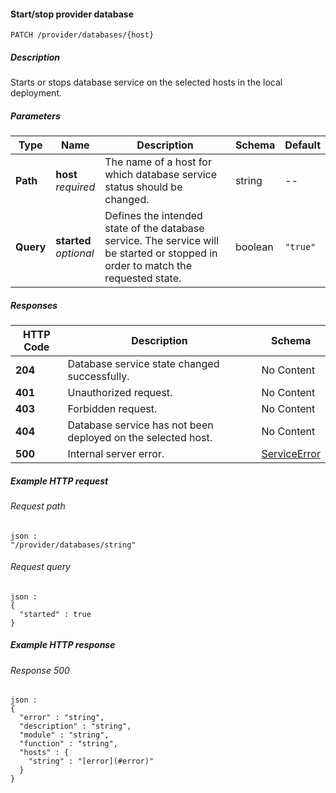 
<a name="patch_provider_databases_host"></a>
#### Start/stop provider database
```
PATCH /provider/databases/{host}
```


##### Description
Starts or stops database service on the selected hosts in the local deployment.


##### Parameters

|Type|Name|Description|Schema|Default|
|---|---|---|---|---|
|**Path**|**host**  <br>*required*|The name of a host for which database service status should be changed.|string|--|
|**Query**|**started**  <br>*optional*|Defines the intended state of the database service. The service will be started or stopped in order to match the requested state.|boolean|`"true"`|


##### Responses

|HTTP Code|Description|Schema|
|---|---|---|
|**204**|Database service state changed successfully.|No Content|
|**401**|Unauthorized request.|No Content|
|**403**|Forbidden request.|No Content|
|**404**|Database service has not been deployed on the selected host.|No Content|
|**500**|Internal server error.|[ServiceError](../definitions/ServiceError.md#serviceerror)|


##### Example HTTP request

###### Request path
```
json :
"/provider/databases/string"
```


###### Request query
```
json :
{
  "started" : true
}
```


##### Example HTTP response

###### Response 500
```
json :
{
  "error" : "string",
  "description" : "string",
  "module" : "string",
  "function" : "string",
  "hosts" : {
    "string" : "[error](#error)"
  }
}
```



